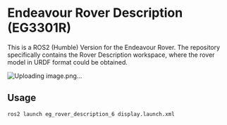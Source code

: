 # Endeavour Rover Description (EG3301R)

This is a ROS2 (Humble) Version for the Endeavour Rover. The repository specifically contains the Rover Description workspace, where the rover model in URDF format could be obtained. 

![Uploading image.png…]()



## Usage 

`ros2 launch eg_rover_description_6 display.launch.xml`
